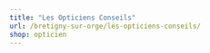 ```yaml
---
title: "Les Opticiens Conseils"
url: /bretigny-sur-orge/les-opticiens-conseils/
shop: opticien
---
```

